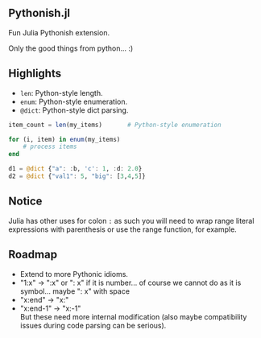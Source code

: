 ## Pythonish.jl
Fun Julia Pythonish extension. 

Only the good things from python... :)


## Highlights
- `len`: Python-style length.
- `enum`: Python-style enumeration.
- `@dict`: Python-style dict parsing.

```julia
item_count = len(my_items)       # Python-style enumeration

for (i, item) in enum(my_items)
    # process items
end

d1 = @dict {"a": :b, 'c': 1, :d: 2.0}
d2 = @dict {"val1": 5, "big": [3,4,5]}
```

## Notice
Julia has other uses for colon `:` as such you will need to wrap range literal expressions with parenthesis or use the range function, for example.

## Roadmap
- Extend to more Pythonic idioms.
- "1:x"       -> ":x" or ": x"        if it is number... of course we cannot do as it is symbol... maybe ": x" with space
- "x:end"     -> "x:"         
- "x:end-1"   -> "x:-1"     
But these need more internal modification (also maybe compatibility issues during code parsing can be serious).
